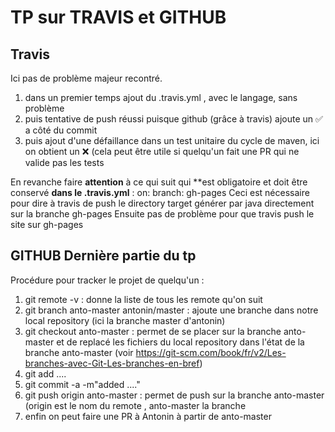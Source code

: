 # TP sur TRAVIS et GITHUB

## Travis
Ici pas de problème majeur recontré.

1. dans un premier temps ajout du .travis.yml , avec le langage, sans problème
2. puis tentative de push réussi puisque github (grâce à travis) ajoute un :white_check_mark: a côté du commit
3. puis ajout d'une défaillance dans un test unitaire du cycle de maven, ici on obtient un :x: (cela peut être utile
   si quelqu'un fait une PR qui ne valide pas les tests

En revanche faire **attention** à ce qui suit qui **est obligatoire et doit être
conservé **dans le .travis.yml** :
    on:
      branch: gh-pages
Ceci est nécessaire pour dire à travis de push le directory target générer par java directement sur la branche
gh-pages
Ensuite pas de problème pour que travis push le site sur gh-pages


## GITHUB Dernière partie du tp
Procédure pour tracker le projet de quelqu'un :
1. git remote -v : donne la liste de tous les remote qu'on suit
2. git branch anto-master antonin/master : ajoute une branche dans notre local repository (ici la branche 
   master d'antonin)
3. git checkout anto-master : permet de se placer sur la branche anto-master et de replacé les fichiers du local
   repository dans l'état de la branche anto-master (voir https://git-scm.com/book/fr/v2/Les-branches-avec-Git-Les-branches-en-bref)
4. git add ....
5. git commit -a -m"added ...."
6. git push origin anto-master : permet de push sur la branche anto-master (origin est le nom du remote , anto-master la
   branche
7. enfin on peut faire une PR à Antonin à partir de anto-master

